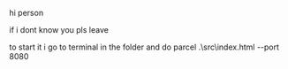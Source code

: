 hi person

if i dont know you pls leave

to start it i go to terminal in the folder and do parcel .\src\index.html --port 8080

